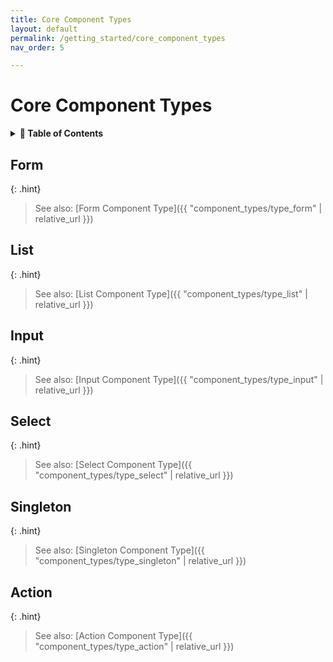 ```yaml
---
title: Core Component Types
layout: default
permalink: /getting_started/core_component_types
nav_order: 5

---
```


# Core Component Types

<details>
<summary>
<strong>📖 Table of Contents</strong>
</summary>

  {{ "
<!-- vim-markdown-toc GitLab -->

* [Form](#form)
* [List](#list)
* [Input](#input)
* [Select](#select)
* [Singleton](#singleton)
* [Action](#action)

<!-- vim-markdown-toc -->
       " | markdownify }}

</details>


## Form

{: .hint}
> See also: [Form Component Type]({{ "component_types/type_form" | relative_url }})

## List

{: .hint}
> See also: [List Component Type]({{ "component_types/type_list" | relative_url }})

## Input

{: .hint}
> See also: [Input Component Type]({{ "component_types/type_input" | relative_url }})

## Select

{: .hint}
> See also: [Select Component Type]({{ "component_types/type_select" | relative_url }})

## Singleton

{: .hint}
> See also: [Singleton Component Type]({{ "component_types/type_singleton" | relative_url }})

## Action

{: .hint}
> See also: [Action Component Type]({{ "component_types/type_action" | relative_url }})


